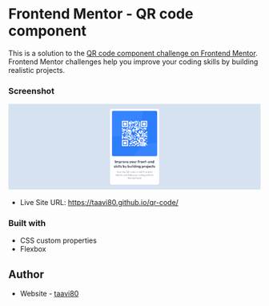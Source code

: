  # Frontend Mentor - QR code component

This is a solution to the [QR code component challenge on Frontend Mentor](https://www.frontendmentor.io/challenges/qr-code-component-iux_sIO_H). Frontend Mentor challenges help you improve your coding skills by building realistic projects. 

### Screenshot

![](images/design/qr-code.png)

- Live Site URL: https://taavi80.github.io/qr-code/

### Built with
- CSS custom properties
- Flexbox

## Author
- Website - [taavi80](https://www.frontendmentor.io/profile/taavi80)